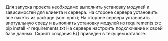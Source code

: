 Для запуска проекта необходимо выполнить установку модулей и 
зависимостей для клиента и сервера. На стороне сервера установить все 
пакеты из package.json: npm i; На стороне сервера установить виртуальную 
среду и выполнить установку модулей из requirements.txt: pip install -r requirements.txt
На сервере настроить подключение к своей базе данных.
Скрипт создания БД приведен в текущем каталоге.

